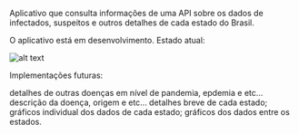 
Aplicativo que consulta informações de uma API sobre os dados de infectados, suspeitos e outros detalhes de cada estado do Brasil.

O aplicativo está em desenvolvimento. Estado atual:

![alt text](https://drive.google.com/file/d/1j5e64c4s7bTvXICYZrXJBA5CB-h4Qe2w/view?usp=sharing)


Implementações futuras:

detalhes de outras doenças em nível de  pandemia, epdemia e etc...
descrição da doença, origem e etc...
detalhes breve de cada estado;
gráficos individual dos dados de cada estado;
gráficos dos dados entre os estados.
